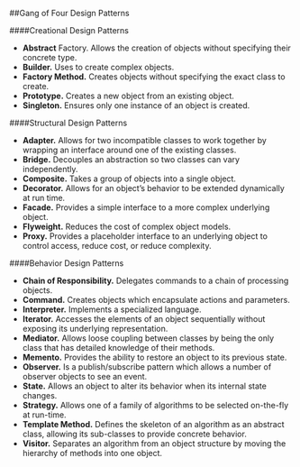 ##Gang of Four Design Patterns

####Creational Design Patterns
* **Abstract** Factory. Allows the creation of objects without specifying their concrete type.
* **Builder.** Uses to create complex objects.
* **Factory Method.** Creates objects without specifying the exact class to create.
* **Prototype.** Creates a new object from an existing object.
* **Singleton.** Ensures only one instance of an object is created.

####Structural Design Patterns
* **Adapter.** Allows for two incompatible classes to work together by wrapping an interface around one of the existing classes.
* **Bridge.** Decouples an abstraction so two classes can vary independently.
* **Composite.** Takes a group of objects into a single object.
* **Decorator.** Allows for an object’s behavior to be extended dynamically at run time.
* **Facade.** Provides a simple interface to a more complex underlying object.
* **Flyweight.** Reduces the cost of complex object models.
* **Proxy.** Provides a placeholder interface to an underlying object to control access, reduce cost, or reduce complexity.

####Behavior Design Patterns
* **Chain of Responsibility.** Delegates commands to a chain of processing objects.
* **Command.** Creates objects which encapsulate actions and parameters.
* **Interpreter.** Implements a specialized language.
* **Iterator.** Accesses the elements of an object sequentially without exposing its underlying representation.
* **Mediator.** Allows loose coupling between classes by being the only class that has detailed knowledge of their methods.
* **Memento.** Provides the ability to restore an object to its previous state.
* **Observer.** Is a publish/subscribe pattern which allows a number of observer objects to see an event.
* **State.** Allows an object to alter its behavior when its internal state changes.
* **Strategy.** Allows one of a family of algorithms to be selected on-the-fly at run-time.
* **Template Method.** Defines the skeleton of an algorithm as an abstract class, allowing its sub-classes to provide concrete behavior.
* **Visitor.** Separates an algorithm from an object structure by moving the hierarchy of methods into one object.